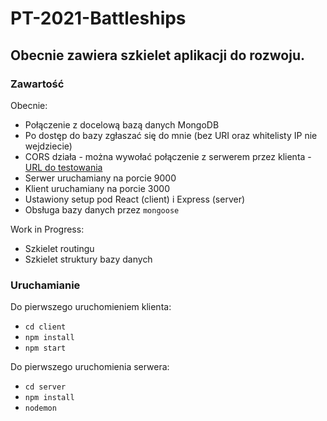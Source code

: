 # PT-2021-Battleships

## Obecnie zawiera szkielet aplikacji do rozwoju.

### Zawartość

Obecnie:
- Połączenie z docelową bazą danych MongoDB
- Po dostęp do bazy zgłaszać się do mnie (bez URI oraz whitelisty IP nie wejdziecie)
- CORS działa - można wywołać połączenie z serwerem przez klienta - [URL do testowania](localhost:9000/testing)
- Serwer uruchamiany na porcie 9000
- Klient uruchamiany na porcie 3000
- Ustawiony setup pod React (client) i Express (server)
- Obsługa bazy danych przez `mongoose`

Work in Progress:
- Szkielet routingu
- Szkielet struktury bazy danych

### Uruchamianie

Do pierwszego uruchomieniem klienta:
- `cd client`
- `npm install`
- `npm start`

Do pierwszego uruchomienia serwera:
- `cd server`
- `npm install`
- `nodemon`
